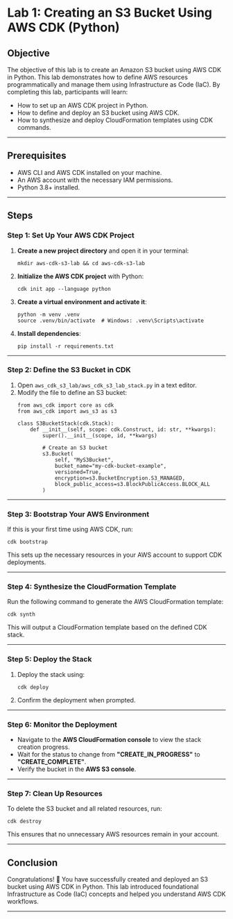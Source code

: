 # **Lab 1: Creating an S3 Bucket Using AWS CDK (Python)**  

## **Objective**  
The objective of this lab is to create an Amazon S3 bucket using AWS CDK in Python. This lab demonstrates how to define AWS resources programmatically and manage them using Infrastructure as Code (IaC). By completing this lab, participants will learn:  

- How to set up an AWS CDK project in Python.  
- How to define and deploy an S3 bucket using AWS CDK.  
- How to synthesize and deploy CloudFormation templates using CDK commands.  

---

## **Prerequisites**  
- AWS CLI and AWS CDK installed on your machine.  
- An AWS account with the necessary IAM permissions.  
- Python 3.8+ installed.  

---

## **Steps**  

### **Step 1: Set Up Your AWS CDK Project**  
1. **Create a new project directory** and open it in your terminal:  
   ```
   mkdir aws-cdk-s3-lab && cd aws-cdk-s3-lab
   ```
2. **Initialize the AWS CDK project** with Python:  
   ```
   cdk init app --language python
   ```
3. **Create a virtual environment and activate it**:  
   ```
   python -m venv .venv
   source .venv/bin/activate  # Windows: .venv\Scripts\activate
   ```
4. **Install dependencies**:  
   ```
   pip install -r requirements.txt
   ```

---

### **Step 2: Define the S3 Bucket in CDK**  
1. Open `aws_cdk_s3_lab/aws_cdk_s3_lab_stack.py` in a text editor.  
2. Modify the file to define an S3 bucket:  
   ```
   from aws_cdk import core as cdk
   from aws_cdk import aws_s3 as s3

   class S3BucketStack(cdk.Stack):
       def __init__(self, scope: cdk.Construct, id: str, **kwargs):
           super().__init__(scope, id, **kwargs)

           # Create an S3 bucket
           s3.Bucket(
               self, "MyS3Bucket",
               bucket_name="my-cdk-bucket-example",
               versioned=True,
               encryption=s3.BucketEncryption.S3_MANAGED,
               block_public_access=s3.BlockPublicAccess.BLOCK_ALL
           )
   ```

---

### **Step 3: Bootstrap Your AWS Environment**  
If this is your first time using AWS CDK, run:  
```
cdk bootstrap
```
This sets up the necessary resources in your AWS account to support CDK deployments.

---

### **Step 4: Synthesize the CloudFormation Template**  
Run the following command to generate the AWS CloudFormation template:  
```
cdk synth
```
This will output a CloudFormation template based on the defined CDK stack.

---

### **Step 5: Deploy the Stack**  
1. Deploy the stack using:  
   ```
   cdk deploy
   ```
2. Confirm the deployment when prompted.

---

### **Step 6: Monitor the Deployment**  
- Navigate to the **AWS CloudFormation console** to view the stack creation progress.  
- Wait for the status to change from **"CREATE_IN_PROGRESS"** to **"CREATE_COMPLETE"**.  
- Verify the bucket in the **AWS S3 console**.  

---

### **Step 7: Clean Up Resources**  
To delete the S3 bucket and all related resources, run:  
```
cdk destroy
```
This ensures that no unnecessary AWS resources remain in your account.

---

## **Conclusion**  
Congratulations! 🎉 You have successfully created and deployed an S3 bucket using AWS CDK in Python. This lab introduced foundational Infrastructure as Code (IaC) concepts and helped you understand AWS CDK workflows.

---
